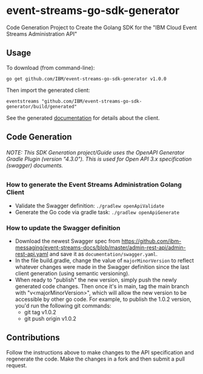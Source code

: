 # event-streams-go-sdk-generator
Code Generation Project to Create the Golang SDK for the "IBM Cloud Event Streams Administration API"

## Usage
To download (from command-line):
```
go get github.com/IBM/event-streams-go-sdk-generator v1.0.0
```

Then import the generated client:
```
eventstreams "github.com/IBM/event-streams-go-sdk-generator/build/generated"
```
See the generated [documentation](build/generated/README.md) for details about the client.

## Code Generation
###### NOTE: This SDK Generation project/Guide uses the OpenAPI Generator Gradle Plugin (version "4.3.0"). This is used for Open API 3.x specification (swagger) documents. 

### How to generate the Event Streams Administration Golang Client
- Validate the Swagger definition: `./gradlew openApiValidate`
- Generate the Go code via gradle task: `./gradlew openApiGenerate`

### How to update the Swagger definition
- Download the newest Swagger spec from https://github.com/ibm-messaging/event-streams-docs/blob/master/admin-rest-api/admin-rest-api.yaml and save it as `documentation/swagger.yaml`.
- In the file build.gradle, change the value of `majorMinorVersion` to reflect whatever changes were made in the Swagger definition since the last client generation (using semantic versioning).
- When ready to "publish" the new version, simply push the newly generated code changes. Then once it's in main, tag the main branch with "v\<majorMinorVersion\>", which will allow the new version to be accessible by other go code. For example, to publish the 1.0.2 version, you'd run the following git commands:
  - git tag v1.0.2
  - git push origin v1.0.2
  
## Contributions
Follow the instructions above to make changes to the API specification and regenerate the code. Make the changes in a fork and then submit a pull request.
